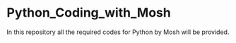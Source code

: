 # Python_Coding_with_Mosh

In this repository all the required codes for Python by Mosh will be provided.

